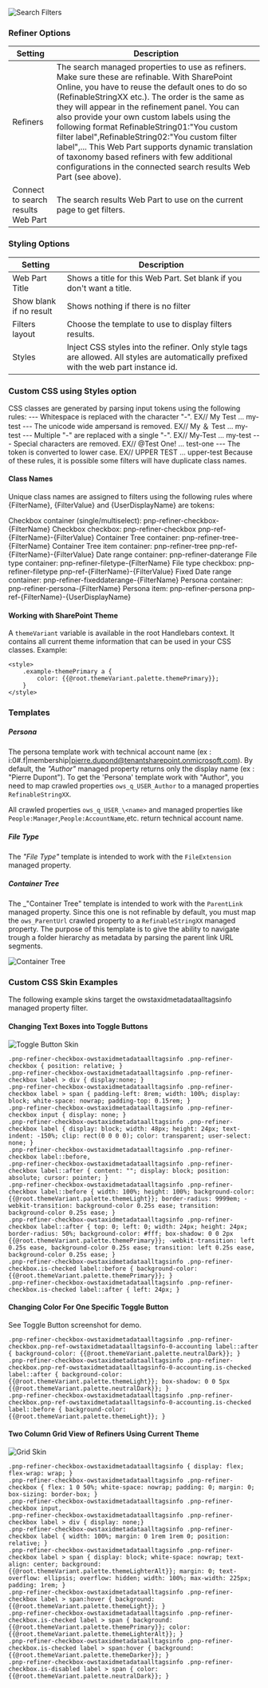 
![Search Filters](../images/search-filters-property-pane.png)

### Refiner Options

Setting | Description
-------|----
Refiners | The search managed properties to use as refiners. Make sure these are refinable. With SharePoint Online, you have to reuse the default ones to do so (RefinableStringXX etc.). The order is the same as they will appear in the refinement panel. You can also provide your own custom labels using the following format RefinableString01:"You custom filter label",RefinableString02:"You custom filter label",... This Web Part supports dynamic translation of taxonomy based refiners with few additional configurations in the connected search results Web Part (see above).
Connect to search results Web Part | The search results Web Part to use on the current page to get filters.

### Styling Options

Setting | Description
-------|----
Web Part Title | Shows a title for this Web Part. Set blank if you don't want a title.
Show blank if no result | Shows nothing if there is no filter
Filters layout | Choose the template to use to display filters results.
Styles | Inject CSS styles into the refiner. Only style tags are allowed. All styles are automatically prefixed with the web part instance id.

### Custom CSS using Styles option
CSS classes are generated by parsing input tokens using the following rules: 
--- Whitespace is replaced with the character "-". EX// My Test ... my-test
--- The unicode wide ampersand is removed. EX// My ＆ Test ... my-test 
--- Multiple "-" are replaced with a single "-". EX// My-Test ... my-test
--- Special characters are removed. EX// @Test One! ... test-one
--- The token is converted to lower case. EX// UPPER TEST ... upper-test
Because of these rules, it is possible some filters will have duplicate class names.

#### Class Names
Unique class names are assigned to filters using the following rules where {FilterName}, {FilterValue} and {UserDisplayName} are tokens:

Checkbox container (single/multiselect): pnp-refiner-checkbox-{FilterName}
Checkbox checkbox: pnp-refiner-checkbox pnp-ref-{FilterName}-{FilterValue}
Container Tree container: pnp-refiner-tree-{FilterName}
Container Tree item container: pnp-refiner-tree pnp-ref-{FilterName}-{FilterValue}
Date range container: pnp-refiner-daterange
File type container: pnp-refiner-filetype-{FilterName}
File type checkbox: pnp-refiner-filetype pnp-ref-{FilterName}-{FilterValue}
Fixed Date range container: pnp-refiner-fixeddaterange-{FilterName}
Persona container: pnp-refiner-persona-{FilterName}
Persona item: pnp-refiner-persona pnp-ref-{FilterName}-{UserDisplayName}

#### Working with SharePoint Theme
A `themeVariant` variable is available in the root Handlebars context. It contains all current theme information that can be used in your CSS classes.  Example:

```
<style>
    .example-themePrimary a {
        color: {{@root.themeVariant.palette.themePrimary}};
    }
</style>
``` 

### Templates

##### Persona

The persona template work with technical account name (ex : i:0#.f|membership|pierre.dupond@tenantsharepoint.onmicrosoft.com).
By default, the _"Author"_ managed property returns only the display name (ex : "Pierre Dupont"). 
To get the 'Persona' template work with "Author", you need to map crawled properties `ows_q_USER_Author` to a managed properties `RefinableStringXX`.

All crawled properties `ows_q_USER_\<name>` and managed properties like `People:Manager`,`People:AccountName`,etc. return technical account name.

##### File Type

The _"File Type"_ template is intended to work with the `FileExtension` managed property.

##### Container Tree

The _"Container Tree" template is intended to work with the `ParentLink` managed property. Since this one is not refinable by default, you must map the `ows_ParentUrl` crawled property to a `RefinableStringXX` managed property.
The purpose of this template is to give the ability to navigate trough a folder hierarchy as metadata by parsing the parent link URL segments.

![Container Tree](../images/container_tree_template.png)

### Custom CSS Skin Examples

The following example skins target the owstaxidmetadataalltagsinfo managed property filter. 

#### Changing Text Boxes into Toggle Buttons

![Toggle Button Skin](../images/Filter-ToggleButton-Skin.png)

```
.pnp-refiner-checkbox-owstaxidmetadataalltagsinfo .pnp-refiner-checkbox { position: relative; }
.pnp-refiner-checkbox-owstaxidmetadataalltagsinfo .pnp-refiner-checkbox label > div { display:none; } 
.pnp-refiner-checkbox-owstaxidmetadataalltagsinfo .pnp-refiner-checkbox label > span { padding-left: 8rem; width: 100%; display: block; white-space: nowrap; padding-top: 0.15rem; }
.pnp-refiner-checkbox-owstaxidmetadataalltagsinfo .pnp-refiner-checkbox input { display: none; }
.pnp-refiner-checkbox-owstaxidmetadataalltagsinfo .pnp-refiner-checkbox label { display: block; width: 48px; height: 24px; text-indent: -150%; clip: rect(0 0 0 0); color: transparent; user-select: none; }
.pnp-refiner-checkbox-owstaxidmetadataalltagsinfo .pnp-refiner-checkbox label::before,
.pnp-refiner-checkbox-owstaxidmetadataalltagsinfo .pnp-refiner-checkbox label::after { content: ""; display: block; position: absolute; cursor: pointer; }
.pnp-refiner-checkbox-owstaxidmetadataalltagsinfo .pnp-refiner-checkbox label::before { width: 100%; height: 100%; background-color: {{@root.themeVariant.palette.themeLight}}; border-radius: 9999em; -webkit-transition: background-color 0.25s ease; transition: background-color 0.25s ease; }
.pnp-refiner-checkbox-owstaxidmetadataalltagsinfo .pnp-refiner-checkbox label::after { top: 0; left: 0; width: 24px; height: 24px; border-radius: 50%; background-color: #fff; box-shadow: 0 0 2px {{@root.themeVariant.palette.themePrimary}}; -webkit-transition: left 0.25s ease, background-color 0.25s ease; transition: left 0.25s ease, background-color 0.25s ease; }
.pnp-refiner-checkbox-owstaxidmetadataalltagsinfo .pnp-refiner-checkbox.is-checked label::before { background-color:{{@root.themeVariant.palette.themePrimary}}; }
.pnp-refiner-checkbox-owstaxidmetadataalltagsinfo .pnp-refiner-checkbox.is-checked label::after { left: 24px; }
```

#### Changing Color For One Specific Toggle Button

See Toggle Button screenshot for demo.

```
.pnp-refiner-checkbox-owstaxidmetadataalltagsinfo .pnp-refiner-checkbox.pnp-ref-owstaxidmetadataalltagsinfo-0-accounting label::after { background-color: {{@root.themeVariant.palette.neutralDark}}; }
.pnp-refiner-checkbox-owstaxidmetadataalltagsinfo .pnp-refiner-checkbox.pnp-ref-owstaxidmetadataalltagsinfo-0-accounting.is-checked label::after { background-color:{{@root.themeVariant.palette.themeLight}}; box-shadow: 0 0 5px {{@root.themeVariant.palette.neutralDark}}; }
.pnp-refiner-checkbox-owstaxidmetadataalltagsinfo .pnp-refiner-checkbox.pnp-ref-owstaxidmetadataalltagsinfo-0-accounting.is-checked label::before { background-color:{{@root.themeVariant.palette.themeLight}}; }
```

#### Two Column Grid View of Refiners Using Current Theme

![Grid Skin](../images/Filter-Grid-Skin.png)

```
.pnp-refiner-checkbox-owstaxidmetadataalltagsinfo { display: flex; flex-wrap: wrap; }
.pnp-refiner-checkbox-owstaxidmetadataalltagsinfo .pnp-refiner-checkbox { flex: 1 0 50%; white-space: nowrap; padding: 0; margin: 0; box-sizing: border-box; }
.pnp-refiner-checkbox-owstaxidmetadataalltagsinfo .pnp-refiner-checkbox input,
.pnp-refiner-checkbox-owstaxidmetadataalltagsinfo .pnp-refiner-checkbox label > div { display: none;}
.pnp-refiner-checkbox-owstaxidmetadataalltagsinfo .pnp-refiner-checkbox label { width: 100%; margin: 0 1rem 1rem 0; position: relative; }
.pnp-refiner-checkbox-owstaxidmetadataalltagsinfo .pnp-refiner-checkbox label > span { display: block; white-space: nowrap; text-align: center; background: {{@root.themeVariant.palette.themeLighterAlt}}; margin: 0; text-overflow: ellipsis; overflow: hidden; width: 100%; max-width: 225px; padding: 1rem; }
.pnp-refiner-checkbox-owstaxidmetadataalltagsinfo .pnp-refiner-checkbox label > span:hover { background: {{@root.themeVariant.palette.themeLight}}; }
.pnp-refiner-checkbox-owstaxidmetadataalltagsinfo .pnp-refiner-checkbox.is-checked label > span { background: {{@root.themeVariant.palette.themePrimary}}; color: {{@root.themeVariant.palette.themeLighterAlt}}; }
.pnp-refiner-checkbox-owstaxidmetadataalltagsinfo .pnp-refiner-checkbox.is-checked label > span:hover { background: {{@root.themeVariant.palette.themeDarker}}; }
.pnp-refiner-checkbox-owstaxidmetadataalltagsinfo .pnp-refiner-checkbox.is-disabled label > span { color: {{@root.themeVariant.palette.neutralDark}}; }
```
